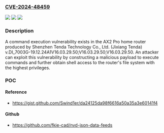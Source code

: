 ### [CVE-2024-48459](https://cve.mitre.org/cgi-bin/cvename.cgi?name=CVE-2024-48459)
![](https://img.shields.io/static/v1?label=Product&message=n%2Fa&color=blue)
![](https://img.shields.io/static/v1?label=Version&message=n%2Fa&color=blue)
![](https://img.shields.io/static/v1?label=Vulnerability&message=n%2Fa&color=brighgreen)

### Description

A command execution vulnerability exists in the AX2 Pro home router produced by Shenzhen Tenda Technology Co., Ltd. (Jixiang Tenda) v.DI_7003G-19.12.24A1V16.03.29.50;V16.03.29.50;V16.03.29.50. An attacker can exploit this vulnerability by constructing a malicious payload to execute commands and further obtain shell access to the router's file system with the highest privileges.

### POC

#### Reference
- https://gist.github.com/Swind1er/da24125da98f6616a50a35a3e60141f4

#### Github
- https://github.com/fkie-cad/nvd-json-data-feeds

